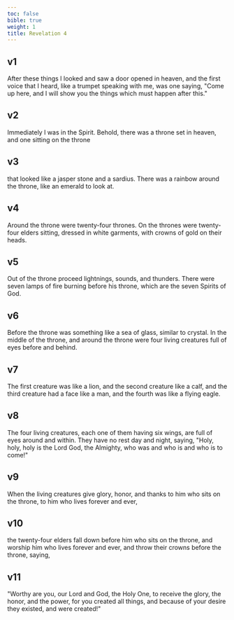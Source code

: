 ```yaml
---
toc: false
bible: true
weight: 1
title: Revelation 4
---
```




## v1 
After these things I looked and saw a door opened in heaven, and the first voice that I heard, like a trumpet speaking with me, was one saying, "Come up here, and I will show you the things which must happen after this." 

## v2 
Immediately I was in the Spirit. Behold, there was a throne set in heaven, and one sitting on the throne 

## v3 
that looked like a jasper stone and a sardius. There was a rainbow around the throne, like an emerald to look at. 

## v4 
Around the throne were twenty-four thrones. On the thrones were twenty-four elders sitting, dressed in white garments, with crowns of gold on their heads. 

## v5 
Out of the throne proceed lightnings, sounds, and thunders. There were seven lamps of fire burning before his throne, which are the seven Spirits of God. 

## v6 
Before the throne was something like a sea of glass, similar to crystal. In the middle of the throne, and around the throne were four living creatures full of eyes before and behind. 

## v7 
The first creature was like a lion, and the second creature like a calf, and the third creature had a face like a man, and the fourth was like a flying eagle. 

## v8 
The four living creatures, each one of them having six wings, are full of eyes around and within. They have no rest day and night, saying, "Holy, holy, holy is the Lord God, the Almighty, who was and who is and who is to come!" 

## v9 
When the living creatures give glory, honor, and thanks to him who sits on the throne, to him who lives forever and ever, 

## v10 
the twenty-four elders fall down before him who sits on the throne, and worship him who lives forever and ever, and throw their crowns before the throne, saying, 

## v11 
"Worthy are you, our Lord and God, the Holy One, to receive the glory, the honor, and the power, for you created all things, and because of your desire they existed, and were created!"
